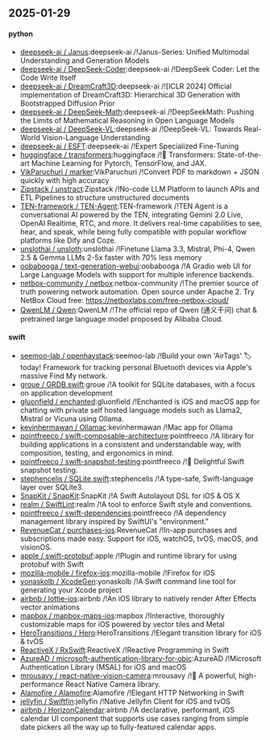 ## 2025-01-29

#### python
* [deepseek-ai / Janus](https://github.com/deepseek-ai/Janus):deepseek-ai /!Janus-Series: Unified Multimodal Understanding and Generation Models
* [deepseek-ai / DeepSeek-Coder](https://github.com/deepseek-ai/DeepSeek-Coder):deepseek-ai /!DeepSeek Coder: Let the Code Write Itself
* [deepseek-ai / DreamCraft3D](https://github.com/deepseek-ai/DreamCraft3D):deepseek-ai /![ICLR 2024] Official implementation of DreamCraft3D: Hierarchical 3D Generation with Bootstrapped Diffusion Prior
* [deepseek-ai / DeepSeek-Math](https://github.com/deepseek-ai/DeepSeek-Math):deepseek-ai /!DeepSeekMath: Pushing the Limits of Mathematical Reasoning in Open Language Models
* [deepseek-ai / DeepSeek-VL](https://github.com/deepseek-ai/DeepSeek-VL):deepseek-ai /!DeepSeek-VL: Towards Real-World Vision-Language Understanding
* [deepseek-ai / ESFT](https://github.com/deepseek-ai/ESFT):deepseek-ai /!Expert Specialized Fine-Tuning
* [huggingface / transformers](https://github.com/huggingface/transformers):huggingface /!🤗 Transformers: State-of-the-art Machine Learning for Pytorch, TensorFlow, and JAX.
* [VikParuchuri / marker](https://github.com/VikParuchuri/marker):VikParuchuri /!Convert PDF to markdown + JSON quickly with high accuracy
* [Zipstack / unstract](https://github.com/Zipstack/unstract):Zipstack /!No-code LLM Platform to launch APIs and ETL Pipelines to structure unstructured documents
* [TEN-framework / TEN-Agent](https://github.com/TEN-framework/TEN-Agent):TEN-framework /!TEN Agent is a conversational AI powered by the TEN, integrating Gemini 2.0 Live, OpenAI Realtime, RTC, and more. It delivers real-time capabilities to see, hear, and speak, while being fully compatible with popular workflow platforms like Dify and Coze.
* [unslothai / unsloth](https://github.com/unslothai/unsloth):unslothai /!Finetune Llama 3.3, Mistral, Phi-4, Qwen 2.5 & Gemma LLMs 2-5x faster with 70% less memory
* [oobabooga / text-generation-webui](https://github.com/oobabooga/text-generation-webui):oobabooga /!A Gradio web UI for Large Language Models with support for multiple inference backends.
* [netbox-community / netbox](https://github.com/netbox-community/netbox):netbox-community /!The premier source of truth powering network automation. Open source under Apache 2. Try NetBox Cloud free: https://netboxlabs.com/free-netbox-cloud/
* [QwenLM / Qwen](https://github.com/QwenLM/Qwen):QwenLM /!The official repo of Qwen (通义千问) chat & pretrained large language model proposed by Alibaba Cloud.

#### swift
* [seemoo-lab / openhaystack](https://github.com/seemoo-lab/openhaystack):seemoo-lab /!Build your own 'AirTags' 🏷 today! Framework for tracking personal Bluetooth devices via Apple's massive Find My network.
* [groue / GRDB.swift](https://github.com/groue/GRDB.swift):groue /!A toolkit for SQLite databases, with a focus on application development
* [gluonfield / enchanted](https://github.com/gluonfield/enchanted):gluonfield /!Enchanted is iOS and macOS app for chatting with private self hosted language models such as Llama2, Mistral or Vicuna using Ollama.
* [kevinhermawan / Ollamac](https://github.com/kevinhermawan/Ollamac):kevinhermawan /!Mac app for Ollama
* [pointfreeco / swift-composable-architecture](https://github.com/pointfreeco/swift-composable-architecture):pointfreeco /!A library for building applications in a consistent and understandable way, with composition, testing, and ergonomics in mind.
* [pointfreeco / swift-snapshot-testing](https://github.com/pointfreeco/swift-snapshot-testing):pointfreeco /!📸 Delightful Swift snapshot testing.
* [stephencelis / SQLite.swift](https://github.com/stephencelis/SQLite.swift):stephencelis /!A type-safe, Swift-language layer over SQLite3.
* [SnapKit / SnapKit](https://github.com/SnapKit/SnapKit):SnapKit /!A Swift Autolayout DSL for iOS & OS X
* [realm / SwiftLint](https://github.com/realm/SwiftLint):realm /!A tool to enforce Swift style and conventions.
* [pointfreeco / swift-dependencies](https://github.com/pointfreeco/swift-dependencies):pointfreeco /!A dependency management library inspired by SwiftUI's "environment."
* [RevenueCat / purchases-ios](https://github.com/RevenueCat/purchases-ios):RevenueCat /!In-app purchases and subscriptions made easy. Support for iOS, watchOS, tvOS, macOS, and visionOS.
* [apple / swift-protobuf](https://github.com/apple/swift-protobuf):apple /!Plugin and runtime library for using protobuf with Swift
* [mozilla-mobile / firefox-ios](https://github.com/mozilla-mobile/firefox-ios):mozilla-mobile /!Firefox for iOS
* [yonaskolb / XcodeGen](https://github.com/yonaskolb/XcodeGen):yonaskolb /!A Swift command line tool for generating your Xcode project
* [airbnb / lottie-ios](https://github.com/airbnb/lottie-ios):airbnb /!An iOS library to natively render After Effects vector animations
* [mapbox / mapbox-maps-ios](https://github.com/mapbox/mapbox-maps-ios):mapbox /!Interactive, thoroughly customizable maps for iOS powered by vector tiles and Metal
* [HeroTransitions / Hero](https://github.com/HeroTransitions/Hero):HeroTransitions /!Elegant transition library for iOS & tvOS
* [ReactiveX / RxSwift](https://github.com/ReactiveX/RxSwift):ReactiveX /!Reactive Programming in Swift
* [AzureAD / microsoft-authentication-library-for-objc](https://github.com/AzureAD/microsoft-authentication-library-for-objc):AzureAD /!Microsoft Authentication Library (MSAL) for iOS and macOS
* [mrousavy / react-native-vision-camera](https://github.com/mrousavy/react-native-vision-camera):mrousavy /!📸 A powerful, high-performance React Native Camera library.
* [Alamofire / Alamofire](https://github.com/Alamofire/Alamofire):Alamofire /!Elegant HTTP Networking in Swift
* [jellyfin / Swiftfin](https://github.com/jellyfin/Swiftfin):jellyfin /!Native Jellyfin Client for iOS and tvOS
* [airbnb / HorizonCalendar](https://github.com/airbnb/HorizonCalendar):airbnb /!A declarative, performant, iOS calendar UI component that supports use cases ranging from simple date pickers all the way up to fully-featured calendar apps.
